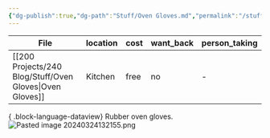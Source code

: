 ```yaml
---
{"dg-publish":true,"dg-path":"Stuff/Oven Gloves.md","permalink":"/stuff/oven-gloves/"}
---
```



| File                                                        | location | cost | want_back | person_taking |
| ----------------------------------------------------------- | -------- | ---- | --------- | ------------- |
| [[200 Projects/240 Blog/Stuff/Oven Gloves\|Oven Gloves]] | Kitchen  | free | no        | \-            |

{ .block-language-dataview}
Rubber oven gloves. 
![Pasted image 20240324132155.png](/img/user/Attachments/Pasted%20image%2020240324132155.png)